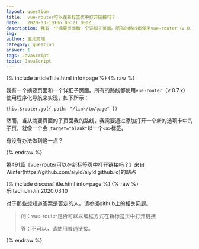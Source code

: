 ```yaml
---
layout: question
title:  vue-router可以在新标签页中打开链接吗？
date:   2020-03-10T06:06:21.000Z
description: 我有一个摘要页面和一个详细子页面。所有的路线都使用vue-router（v 0.7.x）使用​​程序化导航来实现，如下所示：this.$router....
img: 
author: 宝儿前端
category: question
answer: 1
tags: JavaScript
topic: JavaScript
---
```

<div class="article-root">
  <div class="article">
    {% include articleTitle.html info=page %}
    {% raw %}
    <div class="article-content"><p><font style="vertical-align: inherit;"><font style="vertical-align: inherit;">我有一个摘要页面和一个详细子页面。</font><font style="vertical-align: inherit;">所有的路线都使用</font></font><code>vue-router</code><font style="vertical-align: inherit;"><font style="vertical-align: inherit;">（v 0.7.x）使用​​程序化导航</font><font style="vertical-align: inherit;">来实现，</font><font style="vertical-align: inherit;">如下所示：</font></font></p>

<pre><code>this.$router.go({ path: "/link/to/page" })
</code></pre>

<p><font style="vertical-align: inherit;"><font style="vertical-align: inherit;">然而，当从摘要页面的子页面我的路线，我需要通过添加打开一个新的选项卡中的子页，就像一个会</font></font><code>_target="blank"</code><font style="vertical-align: inherit;"><font style="vertical-align: inherit;">以一个</font></font><code>&lt;a&gt;</code><font style="vertical-align: inherit;"><font style="vertical-align: inherit;">标签。</font></font></p>

<p><font style="vertical-align: inherit;"><font style="vertical-align: inherit;">有没有办法做到这一点？</font></font></p></div>
    {% endraw %}
  </div>
  <p class="winter_mark">第491篇《vue-router可以在新标签页中打开链接吗？》来自Winter(https://github.com/aiyld/aiyld.github.io)的站点</p>
  <div class="discuss-wrapper">
    {% include discussTitle.html info=page %}
    {% raw %}
    <div class="discuss-list">
    <div class="discuss-item">
        <div class="discuss-parent">
          <div class="discuss-meta">
            <span class="discuss-user">乐ItachiJinJin</span>
            <span class="discuss-time">2020.03.10</span>
          </div>
          <div class="discuss-comment"><p><font style="vertical-align: inherit;"><font style="vertical-align: inherit;">对于那些想知道答案是否定的人。</font><font style="vertical-align: inherit;">请参阅</font><font style="vertical-align: inherit;">github上的</font><font style="vertical-align: inherit;">相关</font></font><a href="https://github.com/vuejs/vue-router/issues/768#issuecomment-253505307" rel="noreferrer"><font style="vertical-align: inherit;"><font style="vertical-align: inherit;">问题</font></font></a><font style="vertical-align: inherit;"><font style="vertical-align: inherit;">。</font></font></p>

<blockquote>
  <p><font style="vertical-align: inherit;"><font style="vertical-align: inherit;">问：vue-router是否可以以编程方式在新标签页中打开链接</font></font></p>
  
  <p><font style="vertical-align: inherit;"><font style="vertical-align: inherit;">答：不可以，请使用普通链接。</font></font></p>
</blockquote></div>
        </div></div>
    </div>
    {% endraw %}
  </div>
<div>
